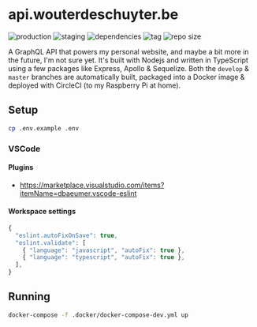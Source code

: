 # api.wouterdeschuyter.be

![production](https://github.com/wouterds/api.wouterdeschuyter.be/workflows/production/badge.svg)
![staging](https://github.com/wouterds/api.wouterdeschuyter.be/workflows/staging/badge.svg)
![dependencies](https://img.shields.io/david/wouterds/api.wouterdeschuyter.be)
![tag](https://img.shields.io/github/tag/wouterds/api.wouterdeschuyter.be.svg)
![repo size](https://img.shields.io/github/repo-size/wouterds/api.wouterdeschuyter.be)

A GraphQL API that powers my personal website, and maybe a bit more in the future, I'm not sure yet. It's built with Nodejs and written in TypeScript using a few packages like Express, Apollo & Sequelize. Both the `develop` & `master` branches are automatically built, packaged into a Docker image & deployed with CircleCI (to my Raspberry Pi at home).

## Setup

```bash
cp .env.example .env
```

### VSCode

#### Plugins

- https://marketplace.visualstudio.com/items?itemName=dbaeumer.vscode-eslint

#### Workspace settings

```javascript
{
  "eslint.autoFixOnSave": true,
  "eslint.validate": [
    { "language": "javascript", "autoFix": true },
    { "language": "typescript", "autoFix": true },
  ],
}
```

## Running

```bash
docker-compose -f .docker/docker-compose-dev.yml up
```
